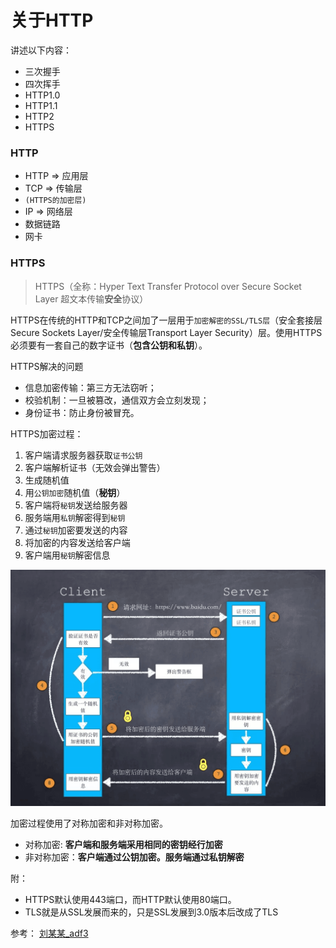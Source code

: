 # 关于HTTP

讲述以下内容：
* 三次握手
* 四次挥手
* HTTP1.0
* HTTP1.1
* HTTP2
* HTTPS

### HTTP

* HTTP => 应用层
* TCP => 传输层
* `(HTTPS的加密层)`
* IP => 网络层
* 数据链路
* 网卡


### HTTPS

> HTTPS（全称：Hyper Text Transfer Protocol over Secure Socket Layer 超文本传输**安全**协议）


HTTPS在传统的HTTP和TCP之间加了一层用于`加密解密的SSL/TLS层`（安全套接层Secure Sockets Layer/安全传输层Transport Layer Security）层。使用HTTPS必须要有一套自己的数字证书（**包含公钥和私钥**）。

HTTPS解决的问题
* 信息加密传输：第三方无法窃听；
* 校验机制：一旦被篡改，通信双方会立刻发现；
* 身份证书：防止身份被冒充。


HTTPS加密过程：
1. 客户端请求服务器获取`证书公钥`
2. 客户端解析证书（无效会弹出警告）
3. 生成随机值
4. 用`公钥加密`随机值（**秘钥**）
5. 客户端将`秘钥`发送给服务器
6. 服务端用`私钥`解密得到`秘钥`
7. 通过`秘钥`加密要发送的内容
8. 将加密的内容发送给客户端
9. 客户端用`秘钥`解密信息

![HTTPS](/img/https.png)

加密过程使用了对称加密和非对称加密。
* 对称加密: **客户端和服务端采用相同的密钥经行加密**
* 非对称加密：**客户端通过公钥加密。服务端通过私钥解密**


附：
* HTTPS默认使用443端口，而HTTP默认使用80端口。
* TLS就是从SSL发展而来的，只是SSL发展到3.0版本后改成了TLS

参考： [刘某某_adf3](https://www.jianshu.com/p/954961bac588)